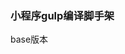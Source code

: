 <!--
 * @Description: In User Settings Edit
 * @Author: your name
 * @Date: 2019-08-27 13:13:51
 * @LastEditTime: 2019-08-27 13:14:15
 * @LastEditors: Please set LastEditors
 -->
### 小程序gulp编译脚手架
base版本
